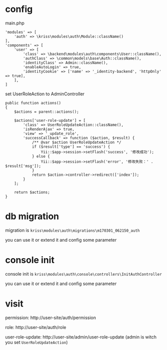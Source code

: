 # config

main.php

    'modules' => [
        'auth' => \kriss\modules\auth\Module::className()
    ],
    'components' => [
        'user' => [
            'class' => \backend\modules\auth\components\User::className(),
            'authClass' => \common\models\base\Auth::className(),
            'identityClass' => Admin::className(),
            'enableAutoLogin' => true,
            'identityCookie' => ['name' => '_identity-backend', 'httpOnly' => true],
        ],
    ]
    
set UserRoleAction to AdminController

    public function actions()
    {
        $actions = parent::actions();

        $actions['user-role-update'] = [
            'class' => UserRoleUpdateAction::className(),
            'isRenderAjax' => true,
            'view' => '_update_role',
            'successCallback' => function ($action, $result) {
                /** @var $action UserRoleUpdateAction */
                if ($result['type'] == 'success') {
                    Yii::$app->session->setFlash('success', '修改成功');
                } else {
                    Yii::$app->session->setFlash('error', '修改失败：' . $result['msg']);
                }
                return $action->controller->redirect(['index']);
            }
        ];

        return $actions;
    }

# db migration

migration is ```kriss\modules\auth\migrations\m170301_062150_auth```

you can use it or extend it and config some parameter

# console init

console init is ```kriss\modules\auth\console\controllers\InitAuthController```

you can use it or extend it and config some parameter
    
# visit

permission: http://user-site/auth/permission

role: http://user-site/auth/role

user-role-update:  http://user-site/admin/user-role-update (admin is witch you set ```UserRoleUpdateAction```)
